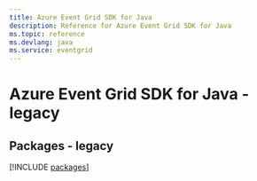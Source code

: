 ```yaml
---
title: Azure Event Grid SDK for Java
description: Reference for Azure Event Grid SDK for Java
ms.topic: reference
ms.devlang: java
ms.service: eventgrid
---
```

# Azure Event Grid SDK for Java - legacy
## Packages - legacy
[!INCLUDE [packages](event-grid-index.md)]

